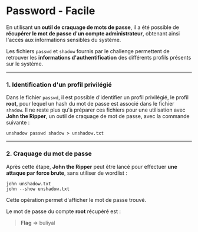 # Password - Facile

En utilisant **un outil de craquage de mots de passe**, il a été possible de **récupérer le mot de passe d'un compte administrateur**, obtenant ainsi l'accès aux informations sensibles du système.

Les fichiers `passwd` et `shadow` fournis par le challenge permettent de retrouver les **informations d'authentification** des différents profils présents sur le système.
___
### 1. Identification d'un profil privilégié 
Dans le fichier `passwd`, il est possible d'identifier un profil privilégié, le profil **root**, pour lequel un hash du mot de passe est associé dans le fichier `shadow`. Il ne reste plus qu'à préparer ces fichiers pour une utilisation avec **John the Ripper**, un outil de craquage de mot de passe, avec la commande suivante :
```
unshadow passwd shadow > unshadow.txt
```
___
### 2. Craquage du mot de passe
Après cette étape, **John the Ripper** peut être lancé pour effectuer **une attaque par force brute**, sans utiliser de wordlist :
```
john unshadow.txt
john --show unshadow.txt
```
Cette opération permet d'afficher le mot de passe trouvé.

Le mot de passe du compte **root** récupéré est :
> **Flag** => buliyal